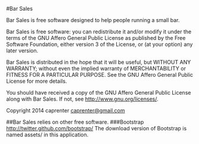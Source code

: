 #Bar Sales

Bar Sales is free software designed to help people running a small bar.
  
Bar Sales is free software: you can redistribute it and/or modify
it under the terms of the GNU Affero General Public License as published by
the Free Software Foundation, either version 3 of the License, or
(at your option) any later version.

Bar Sales is distributed in the hope that it will be useful,
but WITHOUT ANY WARRANTY; without even the implied warranty of
MERCHANTABILITY or FITNESS FOR A PARTICULAR PURPOSE.  See the
GNU Affero General Public License for more details.

You should have received a copy of the GNU Affero General Public License
along with Bar Sales.  If not, see <http://www.gnu.org/licenses/>.

Copyright 2014 caprenter <caprenter@gmail.com>

##Bar Sales relies on other free software.
###Bootstrap
http://twitter.github.com/bootstrap/
The download version of Bootstrap is named assets/ in this application.
